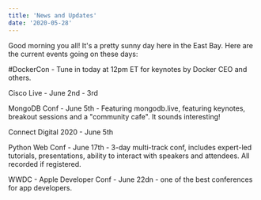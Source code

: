 ```yaml
---
title: 'News and Updates'
date: '2020-05-28'
---
```


Good morning you all! It's a pretty sunny day here in the East Bay.
Here are the current events going on these days:

#DockerCon - Tune in today at 12pm ET for keynotes by Docker CEO and others.

Cisco Live - June 2nd - 3rd

MongoDB Conf - June 5th - Featuring mongodb.live, featuring keynotes, breakout sessions and a "community cafe". It sounds interesting!

Connect Digital 2020 - June 5th

Python Web Conf - June 17th - 3-day multi-track conf, includes expert-led tutorials, presentations, ability to interact with speakers and attendees. All recorded if registered.

WWDC - Apple Developer Conf - June 22dn - one of the best conferences for app developers.
